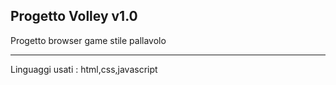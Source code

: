 Progetto Volley v1.0
----------------------------

Progetto browser game stile pallavolo

----------------------------

Linguaggi usati : html,css,javascript 

